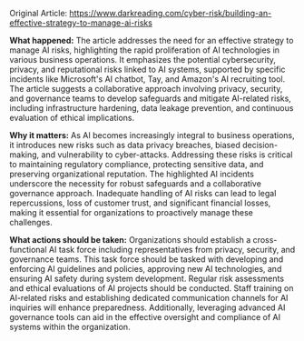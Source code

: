 Original Article: https://www.darkreading.com/cyber-risk/building-an-effective-strategy-to-manage-ai-risks

**What happened:**
The article addresses the need for an effective strategy to manage AI risks, highlighting the rapid proliferation of AI technologies in various business operations. It emphasizes the potential cybersecurity, privacy, and reputational risks linked to AI systems, supported by specific incidents like Microsoft's AI chatbot, Tay, and Amazon's AI recruiting tool. The article suggests a collaborative approach involving privacy, security, and governance teams to develop safeguards and mitigate AI-related risks, including infrastructure hardening, data leakage prevention, and continuous evaluation of ethical implications.

**Why it matters:**
As AI becomes increasingly integral to business operations, it introduces new risks such as data privacy breaches, biased decision-making, and vulnerability to cyber-attacks. Addressing these risks is critical to maintaining regulatory compliance, protecting sensitive data, and preserving organizational reputation. The highlighted AI incidents underscore the necessity for robust safeguards and a collaborative governance approach. Inadequate handling of AI risks can lead to legal repercussions, loss of customer trust, and significant financial losses, making it essential for organizations to proactively manage these challenges.

**What actions should be taken:**
Organizations should establish a cross-functional AI task force including representatives from privacy, security, and governance teams. This task force should be tasked with developing and enforcing AI guidelines and policies, approving new AI technologies, and ensuring AI safety during system development. Regular risk assessments and ethical evaluations of AI projects should be conducted. Staff training on AI-related risks and establishing dedicated communication channels for AI inquiries will enhance preparedness. Additionally, leveraging advanced AI governance tools can aid in the effective oversight and compliance of AI systems within the organization.